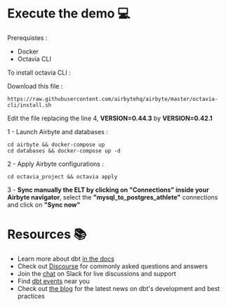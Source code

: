 # Execute the demo :computer:

Prerequistes :

- Docker
- Octavia CLI 

To install octavia CLI : 

Download this file :

    https://raw.githubusercontent.com/airbytehq/airbyte/master/octavia-cli/install.sh 

Edit the file replacing the line 4, **VERSION=0.44.3** by **VERSION=0.42.1** 

1 - Launch Airbyte and databases :

    cd airbyte && docker-compose up
    cd databases && docker-compose up -d

2 - Apply Airbyte configurations :

    cd octavia_project && octavia apply

3 - **Sync manually the ELT by clicking on "Connections" inside your Airbyte navigator**, select the **"mysql_to_postgres_athlete"** connections and click on **"Sync now"**

# Resources :books:

- Learn more about dbt [in the docs](https://docs.getdbt.com/docs/introduction)
- Check out [Discourse](https://discourse.getdbt.com/) for commonly asked questions and answers
- Join the [chat](https://community.getdbt.com/) on Slack for live discussions and support
- Find [dbt events](https://events.getdbt.com) near you
- Check out [the blog](https://blog.getdbt.com/) for the latest news on dbt's development and best practices
